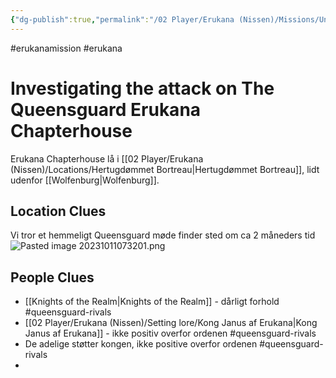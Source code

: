 ```yaml
---
{"dg-publish":true,"permalink":"/02 Player/Erukana (Nissen)/Missions/Undersøgelse af angrebet på Erukana Chapterhuset/","title":"undersøgelse af angrebet på erukana chapterhouse"}
---
```


#erukanamission  #erukana 

# Investigating the attack on The Queensguard Erukana Chapterhouse 

Erukana Chapterhouse lå i [[02 Player/Erukana (Nissen)/Locations/Hertugdømmet Bortreau\|Hertugdømmet Bortreau]], lidt udenfor [[Wolfenburg\|Wolfenburg]].

## Location Clues 
Vi tror et hemmeligt Queensguard møde finder sted om ca 2 måneders tid ![Pasted image 20231011073201.png](/img/user/10%20Attachments/Pasted%20image%2020231011073201.png)


## People Clues 
- [[Knights of the Realm\|Knights of the Realm]]  - dårligt forhold #queensguard-rivals 
- [[02 Player/Erukana (Nissen)/Setting lore/Kong Janus af Erukana\|Kong Janus af Erukana]]  - ikke positiv overfor ordenen #queensguard-rivals 
- De adelige støtter kongen, ikke positive overfor ordenen #queensguard-rivals
- 